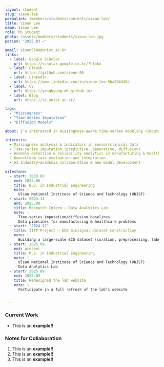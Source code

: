 ```yaml
---
layout: student
slug: sieun-lee
permalink: /members/students/contents/sieun-lee/
title: Sieun Lee
name: Sieun Lee
role: MS Student
photo: /assets/members/students/sieun-lee.jpg
period: "2025.03 —"

email: sieun5548@unist.ac.kr
links:
  - label: Google Scholar
    url: https://scholar.google.co.kr/?hl=ko
  - label: GitHub
    url: https://github.com/sieun-00
  - label: LinkedIn
    url: https://www.linkedin.com/in/sieun-lee-5ba02b345/
  - label: CV
    url: https://yongkyung-oh.github.io/
  - label: Blog
    url: https://ie.unist.ac.kr/

tags:
  - "Missingness"
  - "Time-Series Imputation"
  - "Diffusion Models"

about: I'm interested in missingness-aware time-series modeling (imputation, diffusion, downstream) across manufacturing and healthcare, as well as AI industry–academia projects and new model development.

interests:
  - Missingness analysis & indicators in sensor/clinical data
  - Time-series imputation (predictive, generative, diffusion)
  - Anomaly detection & reliability analytics in manufacturing & healthcare
  - Downstream task evaluation and integration
  - AI industry–academia collaboration & new model development
    
milestone:
  - start: 2019.02
    end: 2024.08
    title: B.S. in Industrial Engineering
    note: |
      Ulsan National Institute of Science and Technology (UNIST)
  - start: 2024.12
    end: 2025.08
    title: Research Intern — Data Analytics Lab
    note: |
      Time-series imputation/diffusion baselines
      Data pipelines for manufacturing & healthcare problems
  - start: "2024.12"
    title: IITP Project — ECG biosignal dataset construction
    note: |
      Building a large-scale ECG dataset (curation, preprocessing, labeling protocol).
  - start: 2025.09
    end: present
    title: M.S. in Industrial Engineering
    note: |
      Ulsan National Institute of Science and Technology (UNIST)
      Data Analytics Lab
  - start: 2025.09
    end: 2025.09
    title: Redesigned the lab website
    note: |
      Participate in a full refresh of the lab’s website


---
```


### Current Work
- This is an **example!!** 
  
### Notes for Collaboration
1. This is an **example!!** 
2. This is an **example!!** 
3. This is an **example!!** 
